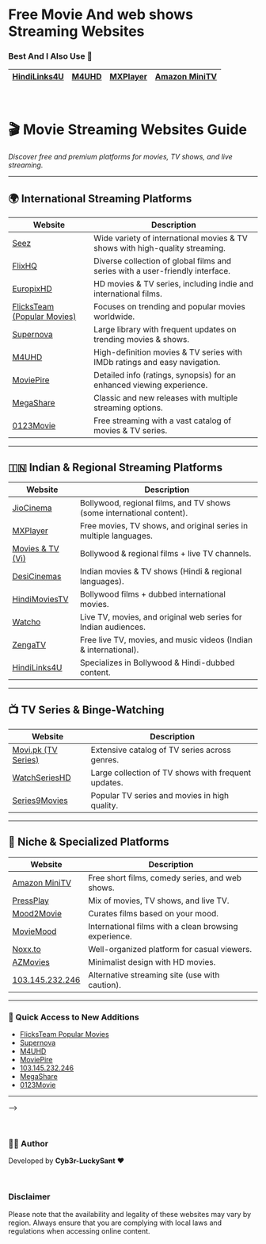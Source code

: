 # Free Movie And web shows Streaming Websites 

### Best And I Also Use 💖

| **[HindiLinks4U](https://hindilinks4u.express/)**      | **[M4UHD](https://m4uhd.com.co/)**  |    **[MXPlayer](https://www.mxplayer.in/)**      | **[Amazon MiniTV](https://www.amazon.in/minitv)**  |  
|-------------------|------------------|-------------------|------------------|
<br>

# 🎬 Movie Streaming Websites Guide  

*Discover free and premium platforms for movies, TV shows, and live streaming.*  

---

## **🌍 International Streaming Platforms**  

| Website | Description |  
|---------|-------------|  
| [Seez](https://seez.su/) | Wide variety of international movies & TV shows with high-quality streaming. |  
| [FlixHQ](https://flixhq.click/home) | Diverse collection of global films and series with a user-friendly interface. |  
| [EuropixHD](https://europixhd.site/) | HD movies & TV series, including indie and international films. |  
| [FlicksTeam (Popular Movies)](https://flicksteam.com/movie-popular) | Focuses on trending and popular movies worldwide. |  
| [Supernova](https://supernova.to/) | Large library with frequent updates on trending movies & shows. |  
| [M4UHD](https://m4uhd.com.co/) | High-definition movies & TV series with IMDb ratings and easy navigation. |  
| [MoviePire](https://moviepire.net/) | Detailed info (ratings, synopsis) for an enhanced viewing experience. |  
| [MegaShare](https://megashare.com/) | Classic and new releases with multiple streaming options. |  
| [0123Movie](https://ww19.0123movie.net/) | Free streaming with a vast catalog of movies & TV series. |  

---

## **🇮🇳 Indian & Regional Streaming Platforms**  

| Website | Description |  
|---------|-------------|  
| [JioCinema](https://www.jiocinema.com/) | Bollywood, regional films, and TV shows (some international content). |  
| [MXPlayer](https://www.mxplayer.in/) | Free movies, TV shows, and original series in multiple languages. |  
| [Movies & TV (Vi)](https://moviesandtv.myvi.in/) | Bollywood & regional films + live TV channels. |  
| [DesiCinemas](https://desicinemas.tv/) | Indian movies & TV shows (Hindi & regional languages). |  
| [HindiMoviesTV](https://www.hindimoviestv.com/) | Bollywood films + dubbed international movies. |  
| [Watcho](https://www.watcho.com/) | Live TV, movies, and original web series for Indian audiences. |  
| [ZengaTV](http://www.zengatv.com/) | Free live TV, movies, and music videos (Indian & international). |  
| [HindiLinks4U](https://hindilinks4u.express/) | Specializes in Bollywood & Hindi-dubbed content. |  

---

## **📺 TV Series & Binge-Watching**  

| Website | Description |  
|---------|-------------|  
| [Movi.pk (TV Series)](https://www.movi.pk/genre/tv-series/) | Extensive catalog of TV series across genres. |  
| [WatchSeriesHD](https://watchserieshd.tv/) | Large collection of TV shows with frequent updates. |  
| [Series9Movies](https://series9movies.com/home) | Popular TV series and movies in high quality. |  

---

## **🎥 Niche & Specialized Platforms**  

| Website | Description |  
|---------|-------------|  
| [Amazon MiniTV](https://www.amazon.in/minitv) | Free short films, comedy series, and web shows. |  
| [PressPlay](https://pressplay.top/home/) | Mix of movies, TV shows, and live TV. |  
| [Mood2Movie](https://mood2movie.com/) | Curates films based on your mood. |  
| [MovieMood](https://moviemood.ru/index-en.html) | International films with a clean browsing experience. |  
| [Noxx.to](https://noxx.to/) | Well-organized platform for casual viewers. |  
| [AZMovies](https://azmovies.xyz/) | Minimalist design with HD movies. |  
| [103.145.232.246](http://103.145.232.246/) | Alternative streaming site (use with caution). |  

---

### **🔗 Quick Access to New Additions**  
- [FlicksTeam Popular Movies](https://flicksteam.com/movie-popular)  
- [Supernova](https://supernova.to/)  
- [M4UHD](https://m4uhd.com.co/)  
- [MoviePire](https://moviepire.net/)  
- [103.145.232.246](http://103.145.232.246/)  
- [MegaShare](https://megashare.com/)  
- [0123Movie](https://ww19.0123movie.net/)  

---


-->

<br>

### 👨‍💻 Author  
Developed by **Cyb3r-LuckySant** ❤️  

<br>

### Disclaimer
Please note that the availability and legality of these websites may vary by region. Always ensure that you are complying with local laws and regulations when accessing online content.

